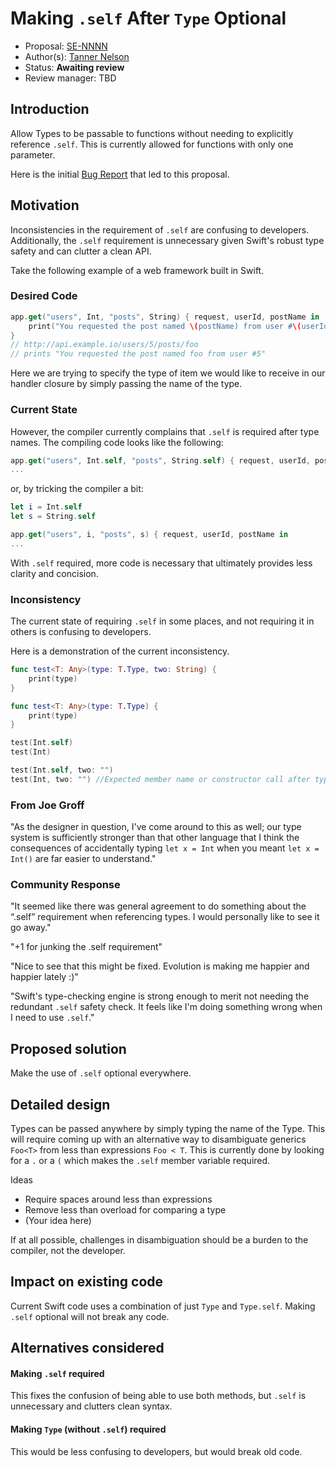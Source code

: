 # Making `.self` After `Type` Optional

* Proposal: [SE-NNNN](https://github.com/apple/swift-evolution/blob/master/proposals/NNNN-name.md)
* Author(s): [Tanner Nelson](https://github.com/tannernelson)
* Status: **Awaiting review**
* Review manager: TBD

## Introduction

Allow Types to be passable to functions without needing to explicitly reference `.self`. This is currently allowed for functions with only one parameter. 

Here is the initial [Bug Report](https://bugs.swift.org/browse/SR-899) that led to this proposal. 

## Motivation

Inconsistencies in the requirement of `.self` are confusing to developers. Additionally, the `.self` requirement is unnecessary given Swift's robust type safety and can clutter a clean API.

Take the following example of a web framework built in Swift.

### Desired Code

```swift
app.get("users", Int, "posts", String) { request, userId, postName in
	print("You requested the post named \(postName) from user #\(userId)")
}
// http://api.example.io/users/5/posts/foo
// prints "You requested the post named foo from user #5"
```

Here we are trying to specify the type of item we would like to receive in our handler closure by simply passing the name of the type.

### Current State

However, the compiler currently complains that `.self` is required after type names. The compiling code looks like the following:

```swift
app.get("users", Int.self, "posts", String.self) { request, userId, postName in
...
```

or, by tricking the compiler a bit:

```swift
let i = Int.self
let s = String.self

app.get("users", i, "posts", s) { request, userId, postName in
...
```

With `.self` required, more code is necessary that ultimately provides less clarity and concision.

### Inconsistency 

The current state of requiring `.self` in some places, and not requiring it in others is confusing to developers.

Here is a demonstration of the current inconsistency. 

```swift
func test<T: Any>(type: T.Type, two: String) {
    print(type)
}

func test<T: Any>(type: T.Type) {
    print(type)
}

test(Int.self)
test(Int)

test(Int.self, two: "")
test(Int, two: "") //Expected member name or constructor call after type name
``` 

### From Joe Groff

"As the designer in question, I've come around to this as well; our type system is sufficiently stronger than that other language that I think the consequences of accidentally typing `let x = Int` when you meant `let x = Int()` are far easier to understand."

### Community Response

"It seemed like there was general agreement to do something about the “.self” requirement when referencing types. I would personally like to see it go away."

"+1 for junking the .self requirement"

"Nice to see that this might be fixed. Evolution is making me happier and happier lately :)"

"Swift's type-checking engine is strong enough to merit not needing the redundant `.self` safety check. It feels like I'm doing something wrong when I need to use `.self`."

## Proposed solution

Make the use of `.self` optional everywhere. 

## Detailed design

Types can be passed anywhere by simply typing the name of the Type. This will require coming up with an alternative way to disambiguate generics `Foo<T>` from less than expressions `Foo < T`. This is currently done by looking for a `.` or a `(` which makes the `.self` member variable required.

Ideas
- Require spaces around less than expressions
- Remove less than overload for comparing a type
- (Your idea here)

If at all possible, challenges in disambiguation should be a burden to the compiler, not the developer. 

## Impact on existing code

Current Swift code uses a combination of just `Type` and `Type.self`. Making `.self` optional will not break any code.

## Alternatives considered

#### Making `.self` required

This fixes the confusion of being able to use both methods, but `.self` is unnecessary and clutters clean syntax.

#### Making `Type` (without `.self`) required

This would be less confusing to developers, but would break old code. 
